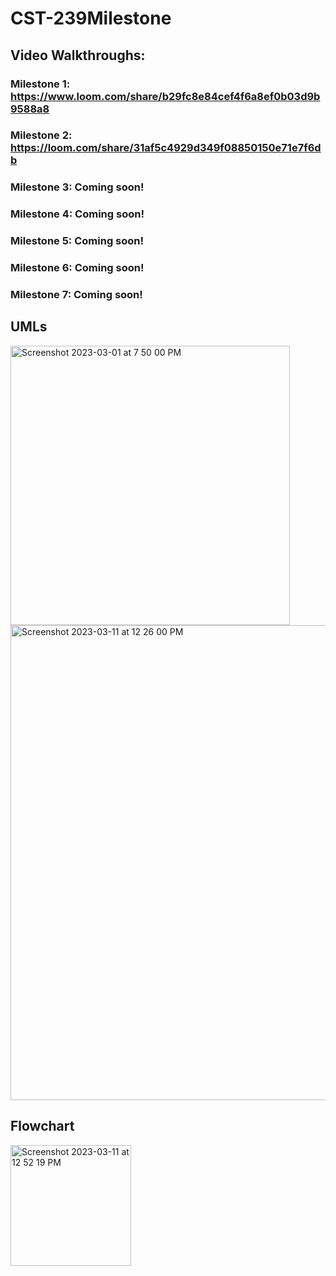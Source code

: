 # CST-239Milestone

## Video Walkthroughs: 
### Milestone 1: https://www.loom.com/share/b29fc8e84cef4f6a8ef0b03d9b9588a8
### Milestone 2: https://loom.com/share/31af5c4929d349f08850150e71e7f6db
### Milestone 3: Coming soon!
### Milestone 4: Coming soon!
### Milestone 5: Coming soon!
### Milestone 6: Coming soon!
### Milestone 7: Coming soon!

## UMLs
<img width="447" alt="Screenshot 2023-03-01 at 7 50 00 PM" src="https://user-images.githubusercontent.com/102087890/223599770-41e83bea-2096-4d86-880c-4f4adee55ae3.png">
<img width="760" alt="Screenshot 2023-03-11 at 12 26 00 PM" src="https://user-images.githubusercontent.com/102087890/224517848-d7dca7a5-82af-4bb0-8399-341b186abe96.png">

## Flowchart
<img width="193" alt="Screenshot 2023-03-11 at 12 52 19 PM" src="https://user-images.githubusercontent.com/102087890/224517900-d0fde4c7-aa71-40b2-b921-31b0c8082e16.png">
